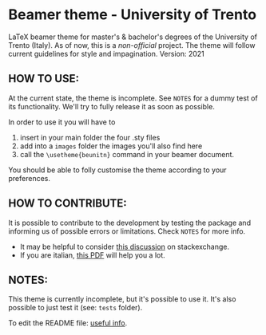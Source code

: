 # Beamer theme - University of Trento
 
LaTeX beamer theme for master's & bachelor's degrees of the University of Trento (Italy).
As of now, this is a _non-official_ project. The theme will follow current guidelines for style and impagination.
Version: 2021

## HOW TO USE:
At the current state, the theme is incomplete. See `NOTES` for a dummy test of its functionality. We'll try to fully release it as soon as possible. 

In order to use it you will have to 
1. insert in your main folder the four .sty files 
2. add into a `images` folder the images you'll also find here
3. call the `\usetheme{beunitn}` command in your beamer document. 

You should be able to folly customise the theme according to your preferences.

## HOW TO CONTRIBUTE: 
It is possible to contribute to the development by testing the package and informing us of possible errors or limitations. Check `NOTES` for more info. 

- It may be helpful to consider [this discussion](https://tex.stackexchange.com/questions/146529/design-a-custom-beamer-theme-from-scratch) on stackexchange. 
- If you are italian, [this PDF](https://www.guitex.org/home/images/doc/GuideGuIT/intropersbeamer.pdf) will help you a lot.

## NOTES:
This theme is currently incomplete, but it's possible to use it. It's also possible to just test it (see: `tests` folder). 

To edit the README file: [useful info](https://docs.github.com/en/github/writing-on-github/basic-writing-and-formatting-syntax).


